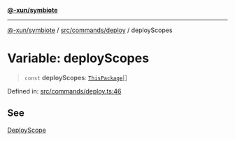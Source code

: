 [**@-xun/symbiote**](../../../../README.md)

***

[@-xun/symbiote](../../../../README.md) / [src/commands/deploy](../README.md) / deployScopes

# Variable: deployScopes

> `const` **deployScopes**: [`ThisPackage`](../../../configure/enumerations/ThisPackageGlobalScope.md#thispackage)[]

Defined in: [src/commands/deploy.ts:46](https://github.com/Xunnamius/symbiote/blob/8fd852f7d3d2b033b941b077eff32144929c5b55/src/commands/deploy.ts#L46)

## See

[DeployScope](../../../configure/enumerations/ThisPackageGlobalScope.md)
